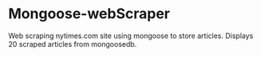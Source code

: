 # Mongoose-webScraper
Web scraping nytimes.com site using mongoose to store articles.
Displays 20 scraped articles from mongoosedb.
